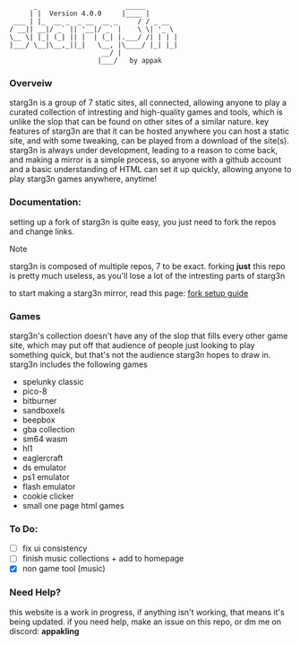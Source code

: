 ```
      _                      _____        
     | |  Version 4.0.0     |____ |       
 ___ | |_  __ _  _ __  __ _     / / _ __  
/ __|| __|/ _` || '__|/ _` |    \ \| '_ \ 
\__ \| |_| (_| || |  | (_| |.___/ /| | | |
|___/ \__|\__,_||_|   \__, |\____/ |_| |_|
                       __/ |              
                      |___/   by appak

```
### Overveiw
starg3n is a group of 7 static sites, all connected, allowing anyone to play a curated collection of intresting and high-quality games and tools, which is unlike the slop that can be found on other sites of a similar nature. key features of starg3n are that it can be hosted anywhere you can host a static site, and with some tweaking, can be played from a download of the site(s). starg3n is always under development, leading to a reason to come back, and making a mirror is a simple process, so anyone with a github account and a basic understanding of HTML can set it up quickly, allowing anyone to play starg3n games anywhere, anytime!

### Documentation:
setting up a fork of starg3n is quite easy, you just need to fork the repos and change links.
> [!NOTE]
> starg3n is composed of multiple repos, 7 to be exact. forking **just** this repo is pretty much useless, as you'll lose a lot of the intresting parts of starg3n

to start making a starg3n mirror, read this page: [fork setup guide](https://github.com/starg3n/starg3n.github.io/blob/main/forksetup.md)

### Games
starg3n's collection doesn't have any of the slop that fills every other game site, which may put off that audience of people just looking to play something quick, but that's not the audience starg3n hopes to draw in. starg3n includes the following games
- spelunky classic
- pico-8
- bitburner
- sandboxels
- beepbox
- gba collection
- sm64 wasm
- hl1
- eaglercraft
- ds emulator
- ps1 emulator
- flash emulator
- cookie clicker
- small one page html games


### To Do:
  - [ ] fix ui consistency
  - [ ] finish music collections + add to homepage
  - [X] non game tool (music) 

### Need Help?
this website is a work in progress, if anything isn't working, that means it's being updated.
if you need help, make an issue on this repo, or dm me on discord: **appakling**
